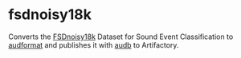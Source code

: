 # fsdnoisy18k

Converts the [FSDnoisy18k]
Dataset for Sound Event Classification
to [audformat]
and publishes it with [audb]
to Artifactory.

[FSDnoisy18k]: http://www.eduardofonseca.net/FSDnoisy18k/
[audformat]: https://github.com/audeering/audformat
[audb]: https://github.com/audeering/audb
